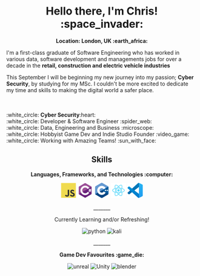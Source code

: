 <div>
  <h1 align="center">
    Hello there, I'm Chris! :space_invader:
  </h1>
  <p align="center"><b>Location: London, UK :earth_africa:</b></p>
  <p>I'm a first-class graduate of Software Engineering  who has worked in various data, software development and managements jobs for over a decade in the <b>retail, construction and electric vehicle industries</b></p>
  <p>This September I will be beginning my new journey into my passion; <b>Cyber Security</b>, by studying for my MSc. I couldn't be more excited to dedicate my time and skills to making the digital world a safer place.</p>
  <p>
    <br/>
    <br/>:white_circle:    <b>Cyber Security</b>:heart:
    <br/>:white_circle:    Developer & Software Engineer :spider_web:
    <br/>:white_circle:    Data, Engineering and Business :microscope:
    <br/>:white_circle:    Hobbyist Game Dev and Indie Studio Founder :video_game:
    <br/>:white_circle:    Working with Amazing Teams! :sun_with_face: 
  </p>
  <h2 align="center">
    Skills
    <br/>
  </h2>
  <p align="center"><b>Languages, Frameworks, and Technologies :computer:</b></p>
  <p align="center">
    <img src="https://raw.githubusercontent.com/devicons/devicon/master/icons/javascript/javascript-original.svg" alt="javascript" width="40" height="40"/>
    <img src="https://raw.githubusercontent.com/devicons/devicon/master/icons/csharp/csharp-original.svg" alt="csharp" width="40" height="40"/>
    <img src="https://raw.githubusercontent.com/devicons/devicon/master/icons/cplusplus/cplusplus-original.svg" alt="cplusplus" width="40" height="40"/>
    <img src="https://raw.githubusercontent.com/github/explore/80688e429a7d4ef2fca1e82350fe8e3517d3494d/topics/react/react.png" alt="react" width="40" height="40"/>
    <img alt="Visual Studio Code" width="40px" src="https://raw.githubusercontent.com/github/explore/80688e429a7d4ef2fca1e82350fe8e3517d3494d/topics/visual-studio-code/visual-studio-code.png" />
  </p>
  <p align="center">_______</p>
  <p align="center">Currently Learning and/or Refreshing!</p>
  <p align="center">
    <img src="https://cdn.freebiesupply.com/logos/large/2x/python-5-logo-svg-vector.svg" alt="python" width="40" height="40"/>
     <img src="https://cdn.worldvectorlogo.com/logos/kali-1.svg" alt="kali" width="40" height="40"/>
  </p>
  <p align="center">_______</p>
  <p align="center"><b>Game Dev Favourites :game_die:</b></p>
  <p align="center">
    <img src="https://cdn2.unrealengine.com/ue-logo-stacked-unreal-engine-w-677x545-fac11de0943f.png" alt="unreal" width="40" height="40"/>
    <img src="https://www.vectorlogo.zone/logos/unity3d/unity3d-icon.svg" alt="Unity" width="40" height="40"/>
    <img src="https://download.blender.org/branding/community/blender_community_badge_orange.png" alt="blender" width="40" height="40"/>
  </p>
</div>
